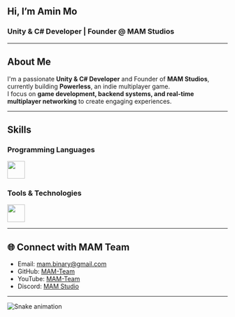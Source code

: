 ## Hi, I’m Amin Mo
### Unity & C# Developer | Founder @ MAM Studios

---

## About Me

I'm a passionate **Unity & C# Developer** and Founder of **MAM Studios**, currently building **Powerless**, an indie multiplayer game.  
I focus on **game development, backend systems, and real-time multiplayer networking** to create engaging experiences.

---

## Skills
### Programming Languages

<img src="https://skillicons.dev/icons?i=cs,cpp,java,nodejs" height="40"/><br>

### Tools & Technologies

<img src="https://skillicons.dev/icons?i=unity,unreal,git,github,docker,linux,postgres,mongodb,bash" height="40"/><br>

---

## 🌐 Connect with MAM Team
- Email: mam.binary@gmail.com  
- GitHub: [MAM-Team](https://github.com/mam-team)  
- YouTube: [MAM-Team](https://www.youtube.com/@MAM-team)
- Discord: [MAM Studio](https://discord.gg/Z47TkYNv)

---

<img src="https://raw.githubusercontent.com/mam-team/mam-team/output/snake.svg" alt="Snake animation" />

